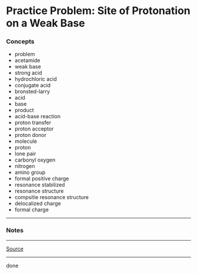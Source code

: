 # Practice Problem: Site of Protonation on a Weak Base

### Concepts

- problem
- acetamide
- weak base
- strong acid
- hydrochloric acid
- conjugate acid
- bronsted-larry
- acid
- base
- product
- acid-base reaction
- proton transfer
- proton acceptor
- proton donor
- molecule
- proton
- lone pair
- carbonyl oxygen
- nitrogen
- amino group
- formal positive charge
- resonance stabilized
- resonance structure
- compsitie resonance structure
- delocalized charge
- formal charge

---

### Notes

---

[Source](https://youtu.be/OidDa3B6rto)

---

done